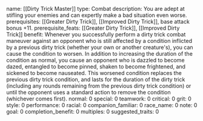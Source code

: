 name: [[Dirty Trick Master]]
type: Combat
description: You are adept at stifling your enemies and can expertly make a bad situation even worse.
prerequisites: [[Greater Dirty Trick]], [[Improved Dirty Trick]], base attack bonus +11.
prerequisite_feats: [[Greater Dirty Trick]], [[Improved Dirty Trick]]
benefit: Whenever you successfully perform a dirty trick combat maneuver against an opponent who is still affected by a condition inflicted by a previous dirty trick (whether your own or another creature's), you can cause the condition to worsen. In addition to increasing the duration of the condition as normal, you cause an opponent who is dazzled to become dazed, entangled to become pinned, shaken to become frightened, and sickened to become nauseated. This worsened condition replaces the previous dirty trick condition, and lasts for the duration of the dirty trick (including any rounds remaining from the previous dirty trick condition) or until the opponent uses a standard action to remove the condition (whichever comes first).
normal: 0
special: 0
teamwork: 0
critical: 0
grit: 0
style: 0
performance: 0
racial: 0
companion_familiar: 0
race_name: 0
note: 0
goal: 0
completion_benefit: 0
multiples: 0
suggested_traits: 0
